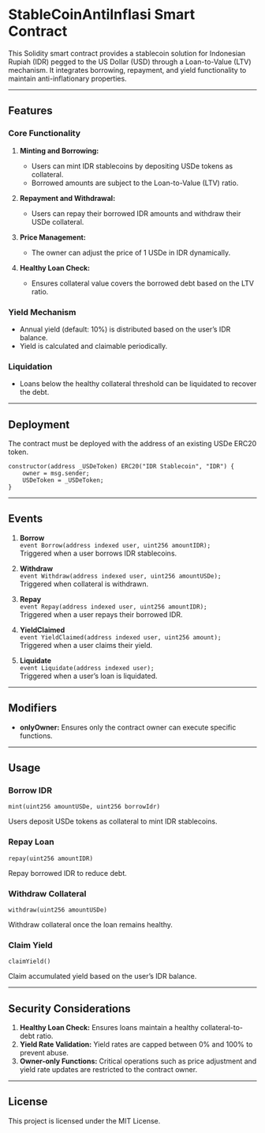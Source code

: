 
# StableCoinAntiInflasi Smart Contract

This Solidity smart contract provides a stablecoin solution for Indonesian Rupiah (IDR) pegged to the US Dollar (USD) through a Loan-to-Value (LTV) mechanism. It integrates borrowing, repayment, and yield functionality to maintain anti-inflationary properties.

---

## Features

### **Core Functionality**
1. **Minting and Borrowing:**
   - Users can mint IDR stablecoins by depositing USDe tokens as collateral.
   - Borrowed amounts are subject to the Loan-to-Value (LTV) ratio.

2. **Repayment and Withdrawal:**
   - Users can repay their borrowed IDR amounts and withdraw their USDe collateral.

3. **Price Management:**
   - The owner can adjust the price of 1 USDe in IDR dynamically.

4. **Healthy Loan Check:**
   - Ensures collateral value covers the borrowed debt based on the LTV ratio.

### **Yield Mechanism**
- Annual yield (default: 10%) is distributed based on the user’s IDR balance.
- Yield is calculated and claimable periodically.

### **Liquidation**
- Loans below the healthy collateral threshold can be liquidated to recover the debt.

---

## Deployment

The contract must be deployed with the address of an existing USDe ERC20 token.

```solidity
constructor(address _USDeToken) ERC20("IDR Stablecoin", "IDR") {
    owner = msg.sender;
    USDeToken = _USDeToken;
}
```

---

## Events

1. **Borrow**  
   `event Borrow(address indexed user, uint256 amountIDR);`  
   Triggered when a user borrows IDR stablecoins.

2. **Withdraw**  
   `event Withdraw(address indexed user, uint256 amountUSDe);`  
   Triggered when collateral is withdrawn.

3. **Repay**  
   `event Repay(address indexed user, uint256 amountIDR);`  
   Triggered when a user repays their borrowed IDR.

4. **YieldClaimed**  
   `event YieldClaimed(address indexed user, uint256 amount);`  
   Triggered when a user claims their yield.

5. **Liquidate**  
   `event Liquidate(address indexed user);`  
   Triggered when a user’s loan is liquidated.

---

## Modifiers

- **onlyOwner:** Ensures only the contract owner can execute specific functions.

---

## Usage

### Borrow IDR
```solidity
mint(uint256 amountUSDe, uint256 borrowIdr)
```
Users deposit USDe tokens as collateral to mint IDR stablecoins.

### Repay Loan
```solidity
repay(uint256 amountIDR)
```
Repay borrowed IDR to reduce debt.

### Withdraw Collateral
```solidity
withdraw(uint256 amountUSDe)
```
Withdraw collateral once the loan remains healthy.

### Claim Yield
```solidity
claimYield()
```
Claim accumulated yield based on the user’s IDR balance.

---

## Security Considerations

1. **Healthy Loan Check:**
   Ensures loans maintain a healthy collateral-to-debt ratio.
2. **Yield Rate Validation:**
   Yield rates are capped between 0% and 100% to prevent abuse.
3. **Owner-only Functions:**
   Critical operations such as price adjustment and yield rate updates are restricted to the contract owner.

---

## License

This project is licensed under the MIT License.
